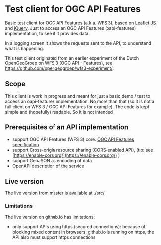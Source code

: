 # Test client for OGC API Features
Basic test client for OGC API Features (a.k.a. WFS 3), based on [Leaflet JS](https://leafletjs.com/) and [jQuery](https://jquery.com/). Just to access an OGC API Features (oapi-features) implementation, to see if it provides data.

In a logging screen it shows the requests sent to the API, to understand what is happening.

This test client originated from an earlier experiment of the Dutch OpenGeoGroep on WFS 3 (OGC API - Features), see https://github.com/opengeogroep/wfs3-experiment/.

## Scope
This client is work in progress and meant for just a basic demo / test to access an oapi-features implementation. No more than that (so it is not a full client on WFS 3 / OGC API Features for example). The code is kept simple and (hopefully) readable. So it is not intended

## Prerequisites of an API implementation
* support OGC API Features (WFS 3) core. [OGC API Features specification](https://github.com/opengeospatial/WFS_FES/)
* support Cross-origin resource sharing (CORS-enabled API), (tip: see [https://enable-cors.org/](https://enable-cors.org/) )
* support GeoJSON as encoding of data
* OpenAPI description of the service

## Live version
The live version from master is available at  [./src/](./src/)

### Limitations
The live version on github.io has limitations:
* only support APIs using https (secured connections): because of blocking mixed content in browsers, github.io is running on https, the API also must support https connections
